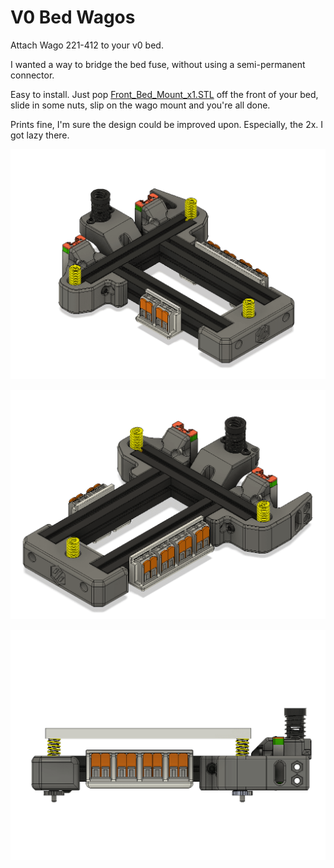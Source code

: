 # V0 Bed Wagos

Attach Wago 221-412 to your v0 bed.

I wanted a way to bridge the bed fuse, without using a semi-permanent connector.

Easy to install. Just pop [Front_Bed_Mount_x1.STL](https://github.com/VoronDesign/Voron-0/blob/master/VORON-0/STLs/Front_Bed_Mount_x1.STL) off the front of your bed, slide in some nuts, slip on the wago mount and you're all done.

Prints fine, I'm sure the design could be improved upon. Especially, the 2x. I got lazy there.

![Wago 2x2](./images/v0_bed_wagos_2x.png "Wago 2x2")

![Wago 4x2](./images/v0_bed_wagos_4x.png "Wago 4x2")

![Wago 4x2 Side](./images/v0_bed_wagos_side_4x.png "Wago 4x2 Side")
